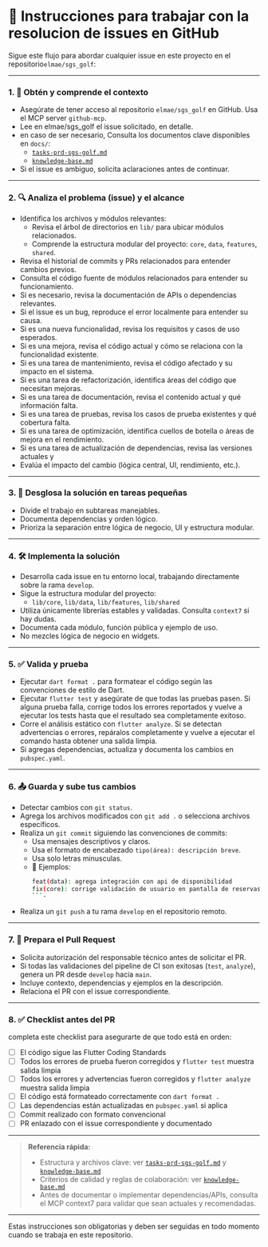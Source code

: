 # 🧭 Instrucciones para trabajar con la resolucion de issues en GitHub

Sigue este flujo para abordar cualquier issue en este proyecto en el repositorio`elmae/sgs_golf`:

---

### 1. 🧠 Obtén y comprende el contexto

- Asegúrate de tener acceso al repositorio `elmae/sgs_golf` en GitHub. Usa el MCP server `github-mcp`.
- Lee en elmae/sgs_golf el issue solicitado, en detalle. 
- en caso de ser necesario, Consulta los documentos clave disponibles en `docs/`:
  - [`tasks-prd-sgs-golf.md`](docs/tasks-prd-sgs-golf.md)
  - [`knowledge-base.md`](docs/knowledge-base.md) 
- Si el issue es ambiguo, solicita aclaraciones antes de continuar.
 
--- 

### 2. 🔍 Analiza el problema (issue) y el alcance

- Identifica los archivos y módulos relevantes:
  - Revisa el árbol de directorios en `lib/` para ubicar módulos relacionados.
  - Comprende la estructura modular del proyecto: `core`, `data`, `features`, `shared`.
- Revisa el historial de commits y PRs relacionados para entender cambios previos.
- Consulta el código fuente de módulos relacionados para entender su funcionamiento.
- Si es necesario, revisa la documentación de APIs o dependencias relevantes.
- Si el issue es un bug, reproduce el error localmente para entender su causa.
- Si es una nueva funcionalidad, revisa los requisitos y casos de uso esperados.
- Si es una mejora, revisa el código actual y cómo se relaciona con la funcionalidad existente.
- Si es una tarea de mantenimiento, revisa el código afectado y su impacto en el sistema.
- Si es una tarea de refactorización, identifica áreas del código que necesitan mejoras.
- Si es una tarea de documentación, revisa el contenido actual y qué información falta.
- Si es una tarea de pruebas, revisa los casos de prueba existentes y qué cobertura falta.
- Si es una tarea de optimización, identifica cuellos de botella o áreas de mejora en el rendimiento.
- Si es una tarea de actualización de dependencias, revisa las versiones actuales y
- Evalúa el impacto del cambio (lógica central, UI, rendimiento, etc.). 

---
 
### 3. 🧩 Desglosa la solución en tareas pequeñas

- Divide el trabajo en subtareas manejables.
- Documenta dependencias y orden lógico.
- Prioriza la separación entre lógica de negocio, UI y estructura modular.

---

### 4. 🛠️ Implementa la solución

- Desarrolla cada issue en tu entorno local, trabajando directamente sobre la rama `develop`.
- Sigue la estructura modular del proyecto:
  - `lib/core`, `lib/data`, `lib/features`, `lib/shared`
- Utiliza únicamente librerías estables y validadas. Consulta `context7` si hay dudas.
- Documenta cada módulo, función pública y ejemplo de uso.
- No mezcles lógica de negocio en widgets.

---

### 5. ✅ Valida y prueba

- Ejecutar `dart format .` para formatear el código según las convenciones de estilo de Dart.
- Ejecutar `flutter test` y asegúrate de que todas las pruebas pasen. Si alguna prueba falla, corrige todos los errores reportados y vuelve a ejecutar los tests hasta que el resultado sea completamente exitoso.
- Corre el análisis estático con `flutter analyze`. Si se detectan advertencias o errores, repáralos completamente y vuelve a ejecutar el comando hasta obtener una salida limpia.
- Si agregas dependencias, actualiza y documenta los cambios en `pubspec.yaml`.

---

### 6. 📤 Guarda y sube tus cambios

- Detectar cambios con `git status`. 
- Agrega los archivos modificados con `git add .` o selecciona archivos específicos.
- Realiza un `git commit` siguiendo las convenciones de commits:
  - Usa mensajes descriptivos y claros.
  - Usa el formato de encabezado `tipo(área): descripción breve`.
  - Usa solo letras minusculas.
  - 📌 Ejemplos:
    ```bash
    feat(data): agrega integración con api de disponibilidad
    fix(core): corrige validación de usuario en pantalla de reservas
    ```- 
- Realiza un `git push` a tu rama `develop` en el repositorio remoto.

---

### 7. 🚀 Prepara el Pull Request

- Solicita autorización del responsable técnico antes de solicitar el PR.
- Si todas las validaciones del pipeline de CI son exitosas (`test`, `analyze`), genera un PR desde `develop` hacia `main`.
- Incluye contexto, dependencias y ejemplos en la descripción.
- Relaciona el PR con el issue correspondiente.

---

### 8. ✅ Checklist antes del PR
completa este checklist para asegurarte de que todo está en orden:
- [ ] El código sigue las Flutter Coding Standards
- [ ] Todos los errores de prueba fueron corregidos y `flutter test` muestra salida limpia
- [ ] Todos los errores y advertencias fueron corregidos y `flutter analyze` muestra salida limpia
- [ ] El código está formateado correctamente con `dart format .`
- [ ] Las dependencias están actualizadas en `pubspec.yaml` si aplica
- [ ] Commit realizado con formato convencional
- [ ] PR enlazado con el issue correspondiente y documentado

--- 

> **Referencia rápida:**
> - Estructura y archivos clave: ver [`tasks-prd-sgs-golf.md`](docs/tasks-prd-sgs-golf.md) y [`knowledge-base.md`](docs/knowledge-base.md)
> - Criterios de calidad y reglas de colaboración: ver [`knowledge-base.md`](docs/knowledge-base.md)
> - Antes de documentar o implementar dependencias/APIs, consulta el MCP context7 para validar que sean actuales y recomendadas.

---
Estas instrucciones son obligatorias y deben ser seguidas en todo momento cuando se trabaja en este repositorio.